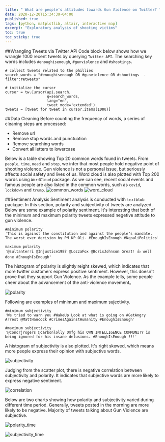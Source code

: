 ```yaml
---
title: " What are people’s attitudes towards Gun Violence on Twitter? "
date: 2020-12-20T15:34:30-04:00
published: true
tags: [python, matplotlib, altair, interactive map]
excerpt: "Exploratory analysis of shooting victims"
toc: true
toc_sticky: true
---
```

##Wrangling Tweets via Twitter API
Code block below shows how we wrangle 1000 recent tweets by querying `Twitter API`. The searching key words includes `#enoughisenough`, `#gunviolence` and `#shootings`. 
```
# collect tweets related to the phillies
search_words = "#enoughisenough OR #gunviolence OR #shootings  -filter:retweets"

# initialize the cursor
cursor = tw.Cursor(api.search,
                   q=search_words,
                   lang="en",
                   tweet_mode='extended')
tweets = [tweet for tweet in cursor.items(1000)]
```
##Data Cleaning
Before counting the frequency of words, a series of cleaning steps are processed:
- Remove url
- Remove stop words and punctuation
- Remove searching words
- Convert all letters to lowercase

Below is a table showing Top 20 common words found in tweets. From `people`, `time`, `need` and `stop`, we infer that most people hold negative point of shooting violence. Gun violence is not a personal issue, but seriously affects social safety and lives of us. Word cloud is also plotted with Top 200 words using `WordCloud` package. As we can see, recent social events and famous people are also listed in the common words, such as `covid`, `lockdown` and `trump`.
![common_words](https://raw.githubusercontent.com/ihcgnahz/shooting_victims/master/charts/common_words.png)
![word_cloud](https://raw.githubusercontent.com/ihcgnahz/shooting_victims/master/charts/word_cloud.png)

##Sentiment Analysis
Sentiment analysis is conducted with `textblob` packgae. In this section, polarity and subjectivity of tweets are analyzed. Below are some example of polarity sentiment. It's interesting that both of the minimum and maximum polarity tweets expressed negetive attitude to gun violence. 

```
#minimum polarity
'This is against the constitution and against the people’s mandate. The worst ever decision by PM KP Oli. #EnoughIsEnough #NepaliPolitics'

maximum polarity
'@sultanterri @Injustice1987 @LozzaFox @BorisJohnson Great! 👍 well done #EnoughIsEnough'

```
The histogram of polarity is slightly reight skewed, which indicates that more twitter customers express positive sentiment. However, this doesn't prove that they support Gun Violence. As the example tells, some people cheer about the advancement of the anti-violence movement。 

![polarity](https://raw.githubusercontent.com/ihcgnahz/shooting_victims/master/charts/polarity.png)

Following are examples of minimum and maximum sujectivity. 

```
#minimum subjectivity
'We tried to warn you #WakeUp Look at what is going on #GetAngry Arrest @MattHancock #CrimesAgainstHumanity #EnoughIsEnough'

#maximum subjectivity
'@conorjrogers @carbonlolly Omfg his OWN INTELLIGENCE COMMUNITY is being ignored for his insane delusions. #EnoughIsEnough !!!'
```
A histogram of subjectivity is also plotted. It's right skewed, which means more people express their opinion with subjective words. 

![subjectivity](https://raw.githubusercontent.com/ihcgnahz/shooting_victims/master/charts/subjectivity.png)

Judging from the scatter plot, there is negative correlation between subjectivity and polarity. It indicates that subjective words are more likely to express negative sentiment.

![correlation](https://raw.githubusercontent.com/ihcgnahz/shooting_victims/master/charts/polarity_time.png)

Below are two charts showing how polarity and subjectivity varied during different time period. Generally, tweets posted in the morning are more likely to be negative. Majority of tweets talking about Gun Violence are subjective.

![polarity_time](https://raw.githubusercontent.com/ihcgnahz/shooting_victims/master/charts/polarity_time.png)

![subjectivity_time](https://raw.githubusercontent.com/ihcgnahz/shooting_victims/master/charts/subjectivity_time.png)
